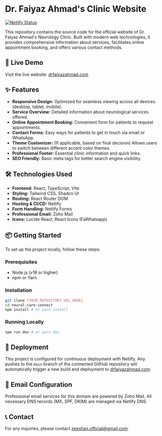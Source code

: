 # Dr. Faiyaz Ahmad's Clinic Website

[![Netlify Status](https://api.netlify.com/api/v1/badges/1f46b811-75b8-4be6-b1c6-04b188e78f16/deploy-status)](https://app.netlify.com/projects/drfaiyazahmad/deploys)

This repository contains the source code for the official website of Dr. Faiyaz Ahmad's Neurology Clinic. Built with modern web technologies, it provides comprehensive information about services, facilitates online appointment booking, and offers various contact methods.

## 🚀 Live Demo

Visit the live website: [drfaiyazahmad.com](https://drfaiyazahmad.com)

## ✨ Features

*   **Responsive Design:** Optimized for seamless viewing across all devices (desktop, tablet, mobile).
*   **Service Overview:** Detailed information about neurological services offered.
*   **Online Appointment Booking:** Convenient form for patients to request appointments.
*   **Contact Forms:** Easy ways for patients to get in touch via email or WhatsApp.
*   **Theme Customizer:** (If applicable, based on final decision) Allows users to switch between different accent color themes.
*   **Professional Footer:** Essential clinic information and quick links.
*   **SEO Friendly:** Basic meta tags for better search engine visibility.

## 🛠️ Technologies Used

*   **Frontend:** React, TypeScript, Vite
*   **Styling:** Tailwind CSS, Shadcn UI
*   **Routing:** React Router DOM
*   **Hosting & CI/CD:** Netlify
*   **Form Handling:** Netlify Forms
*   **Professional Email:** Zoho Mail
*   **Icons:** Lucide React, React Icons (FaWhatsapp)

## 📦 Getting Started

To set up the project locally, follow these steps:

### Prerequisites

*   Node.js (v18 or higher)
*   npm or Yarn

### Installation

```bash
git clone [YOUR_REPOSITORY_URL_HERE]
cd neural-care-connect
npm install # or yarn install
```

### Running Locally

```bash
npm run dev # or yarn dev
```

## 🚀 Deployment

This project is configured for continuous deployment with Netlify. Any pushes to the `main` branch of the connected GitHub repository will automatically trigger a new build and deployment to [drfaiyazahmad.com](https://drfaiyazahmad.com).

## 📧 Email Configuration

Professional email services for this domain are powered by Zoho Mail. All necessary DNS records (MX, SPF, DKIM) are managed via Netlify DNS.

## 📞 Contact

For any inquiries, please contact [zeeshan.official@gmail.com](mailto:zeeshan.official@gmail.com).